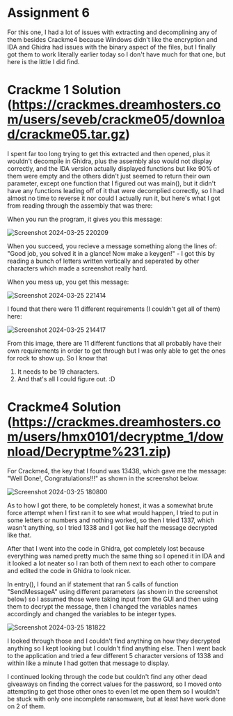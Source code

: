 # Assignment 6
For this one, I had a lot of issues with extracting and decomplining any of them besides Crackme4 because Windows didn't like the encryption and IDA and Ghidra had issues with the binary aspect of the files, but I finally got them to work literally earlier today so I don't have much for that one, but here is the little I did find.

# Crackme 1 Solution (https://crackmes.dreamhosters.com/users/seveb/crackme05/download/crackme05.tar.gz)
I spent far too long trying to get this extracted and then opened, plus it wouldn't decompile in Ghidra, plus the assembly also would not display correctly, and the IDA version actually displayed functions but like 90% of them were empty and the others didn't just seemed to return their own parameter, except one function that I figured out was main(), but it didn't have any functions leading off of it that were decomplied correctly, so I had almost no time to reverse it nor could I actually run it, but here's what I got from reading through the assembly that was there:

When you run the program, it gives you this message:

![Screenshot 2024-03-25 220209](https://github.com/NathanHoxworth/CS-479-NMSU/assets/122402730/e21f62e8-a285-45ae-a9d4-43e178876a8e)


When you succeed, you recieve a message something along the lines of:
"Good job, you solved it in a glance! Now make a keygen!"        - I got this by reading a bunch of letters written vertically and seperated by other characters which made a screenshot really hard.

When you mess up, you get this message:

![Screenshot 2024-03-25 221414](https://github.com/NathanHoxworth/CS-479-NMSU/assets/122402730/a677e18a-eea8-4c88-913c-1ba98c6e623f)


I found that there were 11 different requirements (I couldn't get all of them) here:

![Screenshot 2024-03-25 214417](https://github.com/NathanHoxworth/CS-479-NMSU/assets/122402730/5a0b1077-c6f9-4e4e-a83f-e9595c8528e2)


From this image, there are 11 different functions that all probably have their own requirements in order to get through but I was only able to get the ones for rock to show up.
So I know that
1. It needs to be 19 characters.
2. And that's all I could figure out. :D


# Crackme4 Solution (https://crackmes.dreamhosters.com/users/hmx0101/decryptme_1/download/Decryptme%231.zip)
For Crackme4, the key that I found was 13438, which gave me the message: "Well Done!, Congratulations!!!" as shown in the screenshot below.

![Screenshot 2024-03-25 180800](https://github.com/NathanHoxworth/CS-479-NMSU/assets/122402730/0306d273-a887-47f6-b3b0-2118d3f846be)


As to how I got there, to be completely honest, it was a somewhat brute force attempt when I first ran it to see what would happen, I tried to put in some letters or numbers and nothing worked, so then I tried 1337, which wasn't anything, so I tried 1338 and I got like half the message decrypted like that.

After that I went into the code in Ghidra, got completely lost because everything was named pretty much the same thing so I opened it in IDA and it looked a lot neater so I ran both of them next to each other to compare and edited the code in Ghidra to look nicer.

In entry(), I found an if statement that ran 5 calls of function "SendMessageA" using different parameters (as shown in the screenshot below) so I assumed those were taking input from the GUI and then using them to decrypt the message, then I changed the variables names accordingly and changed the variables to be integer types.

![Screenshot 2024-03-25 181822](https://github.com/NathanHoxworth/CS-479-NMSU/assets/122402730/088b6169-46f7-42dd-950d-2b07fc7d1a78)


I looked through those and I couldn't find anything on how they decrypted anything so I kept looking but I couldn't find anything else. Then I went back to the application and tried a few different 5 character versions of 1338 and within like a minute I had gotten that message to display.

I continued looking through the code but couldn't find any other dead giveaways on finding the correct values for the password, so I moved onto attempting to get those other ones to even let me open them so I wouldn't be stuck with only one incomplete ransomware, but at least have work done on 2 of them.
